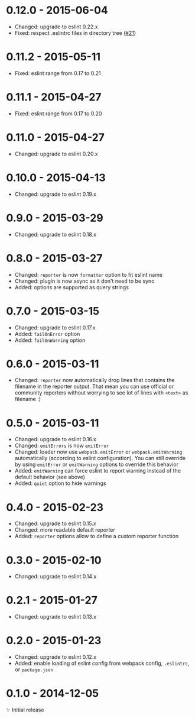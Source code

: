 # 0.12.0 - 2015-06-04

- Changed: upgrade to eslint 0.22.x
- Fixed: respect .eslintrc files in directory tree ([#21](https://github.com/MoOx/eslint-loader/issues/21))

# 0.11.2 - 2015-05-11

- Fixed: eslint range from 0.17 to 0.21

# 0.11.1 - 2015-04-27

- Fixed: eslint range from 0.17 to 0.20

# 0.11.0 - 2015-04-27

- Changed: upgrade to eslint 0.20.x

# 0.10.0 - 2015-04-13

- Changed: upgrade to eslint 0.19.x

# 0.9.0 - 2015-03-29

- Changed: upgrade to eslint 0.18.x

# 0.8.0 - 2015-03-27

- Changed: `reporter` is now `formatter` option to fit eslint name
- Changed: plugin is now async as it don't need to be sync
- Added: options are supported as query strings

# 0.7.0 - 2015-03-15

- Changed: upgrade to eslint 0.17.x
- Added: `failOnError` option
- Added: `failOnWarning` option

# 0.6.0 - 2015-03-11

- Changed: `reporter` now automatically drop lines that contains the filename in the reporter output.
That mean you can use official or community reporters without worrying to see lot of lines with `<text>` as filename :)

# 0.5.0 - 2015-03-11

- Changed: upgrade to eslint 0.16.x
- Changed: `emitErrors` is now `emitError`
- Changed: loader now use `webpack.emitError` or `webpack.emitWarning` automatically (according to eslint configuration).
You can still override by using `emitError` or `emitWarning` options to override this behavior
- Added: `emitWarning` can force eslint to report warning instead of the default behavior (see above)
- Added: `quiet` option to hide warnings


# 0.4.0 - 2015-02-23

- Changed: upgrade to eslint 0.15.x
- Changed: more readable default reporter
- Added: `reporter` options allow to define a custom reporter function

# 0.3.0 - 2015-02-10

- Changed: upgrade to eslint 0.14.x

# 0.2.1 - 2015-01-27

- Changed: upgrade to eslint 0.13.x

# 0.2.0 - 2015-01-23

- Changed: upgrade to eslint 0.12.x
- Added: enable loading of eslint config from webpack config, `.eslintrc`, or `package.json`

# 0.1.0 - 2014-12-05

✨ Initial release
